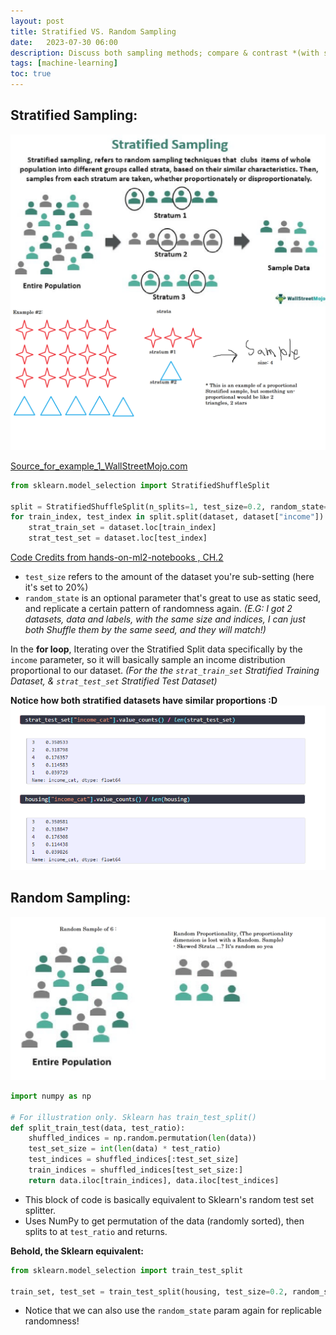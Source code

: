 ```yaml
---
layout: post
title: Stratified VS. Random Sampling
date:   2023-07-30 06:00
description: Discuss both sampling methods; compare & contrast *(with sk-learn example!)*
tags: [machine-learning]
toc: true
---
```


## Stratified Sampling:

![Stratified Sampling](/assets/custom/pictures/stratified_sampled.png)

[Source_for_example_1_WallStreetMojo.com](https://www.wallstreetmojo.com/stratified-sampling/)

```python
from sklearn.model_selection import StratifiedShuffleSplit

split = StratifiedShuffleSplit(n_splits=1, test_size=0.2, random_state=42)
for train_index, test_index in split.split(dataset, dataset["income"]):
    strat_train_set = dataset.loc[train_index]
    strat_test_set = dataset.loc[test_index]
```
[Code Credits from hands-on-ml2-notebooks , CH.2](https://machine-learning-apps.github.io/hands-on-ml2/02_end_to_end_machine_learning_project)

- `test_size` refers to the amount of the dataset you're sub-setting (here it's set to 20%)
- `random_state` is an optional parameter that's great to use as static seed, and replicate a certain pattern of randomness again. *(E.G: I got 2 datasets, data and labels, with the same size and indices, I can just both Shuffle them by the same seed, and they will match!)*

In the **for loop**, Iterating over the Stratified Split data specifically by the `income` parameter, so it will basically sample an income distribution proportional to our dataset. *(For the the `strat_train_set` Stratified Training Dataset, & `strat_test_set` Stratified Test Dataset)*

**Notice how both stratified datasets have similar proportions :D**
![Output of strat_"](/assets/custom/pictures/stratified_jupyter.png)


## Random Sampling:

![Random Sampling](/assets/custom/pictures/random_sample.png)

```python
import numpy as np

# For illustration only. Sklearn has train_test_split()
def split_train_test(data, test_ratio):
    shuffled_indices = np.random.permutation(len(data))
    test_set_size = int(len(data) * test_ratio)
    test_indices = shuffled_indices[:test_set_size]
    train_indices = shuffled_indices[test_set_size:]
    return data.iloc[train_indices], data.iloc[test_indices]
```

- This block of code is basically equivalent to Sklearn's random test set splitter.
- Uses NumPy to get permutation of the data (randomly sorted), then splits to at `test_ratio` and returns.

**Behold, the Sklearn equivalent:** 

```python
from sklearn.model_selection import train_test_split

train_set, test_set = train_test_split(housing, test_size=0.2, random_state=42)
```

- Notice that we can also use the `random_state` param again for replicable randomness!